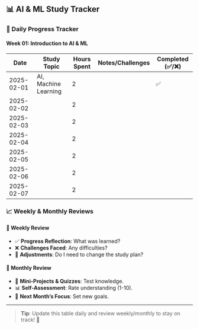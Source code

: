 ## **📊 AI & ML Study Tracker**

### **📝 Daily Progress Tracker**

#### **Week 01: Introduction to AI & ML**

| Date       | Study Topic  | Hours Spent | Notes/Challenges | Completed (✅/❌) |
|------------|-------------|-------------|------------------|------------------|
| 2025-02-01 | AI, Machine Learning            | 2           |                  | ✅                |
| 2025-02-02 |             | 2           |                  |                 |
| 2025-02-03 |             | 2           |                  |                 |
| 2025-02-04 |             | 2           |                  |                 |
| 2025-02-05 |             | 2           |                  |                 |
| 2025-02-06 |             | 2           |                  |                 |
| 2025-02-07 |             | 2           |                  |                 |

### **📈 Weekly & Monthly Reviews**

#### **📅 Weekly Review**
- ✅ **Progress Reflection**: What was learned?
- ❌ **Challenges Faced**: Any difficulties?
- 🔄 **Adjustments**: Do I need to change the study plan?

#### **📆 Monthly Review**
- 📝 **Mini-Projects & Quizzes**: Test knowledge.
- 📊 **Self-Assessment**: Rate understanding (1-10).
- 🎯 **Next Month’s Focus**: Set new goals.

---
> **Tip**: Update this table daily and review weekly/monthly to stay on track! 🚀
